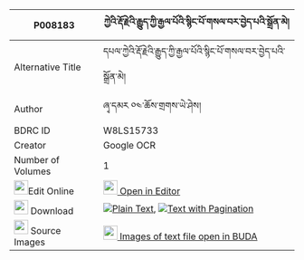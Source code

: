 |P008183|ཀྱེའི་རྡོ་རྗེའི་རྒྱུད་ཀྱི་རྒྱལ་པོའི་སྙིང་པོ་གསལ་བར་བྱེད་པའི་སྒྲོན་མེ། 
| --- | --- 
|Alternative Title |དཔལ་ཀྱེའི་རྡོ་རྗེའི་རྒྱུད་ཀྱི་རྒྱལ་པོའི་སྙིང་པོ་གསལ་བར་བྱེད་པའི་སྒྲོན་མེ།
|Author| ཞྭ་དམར ༠༤་ཆོས་གྲགས་ཡེ་ཤེས།
|BDRC ID | W8LS15733
|Creator | Google OCR
|Number of Volumes| 1
|<img width="25" src="https://img.icons8.com/color/25/000000/edit-property.png">Edit Online| [<img width="25" src="https://avatars.githubusercontent.com/u/45091458?s=200&v=4"> Open in Editor](http://editor.openpecha.org/P008183)
|<img width="25" src="https://img.icons8.com/fluent/48/000000/download-2.png"/>  Download | [![](https://img.icons8.com/color/20/000000/txt.png)Plain Text](https://github.com/Openpecha/P008183/releases/download/v1/kye_i_dorje_i_gyu_kyi_gyalpo_i_plain_P008183.zip), [![](https://img.icons8.com/color/20/000000/txt.png)Text with Pagination](https://github.com/Openpecha/P008183/releases/download/v1/kye_i_dorje_i_gyu_kyi_gyalpo_i_pages_P008183.zip)
|<img width="25" src="https://img.icons8.com/plasticine/100/000000/pictures-folder.png"/>  Source Images | [<img width="25" src="https://library.bdrc.io/icons/BUDA-small.svg"> Images of text file open in BUDA](https://library.bdrc.io/show/bdr:W8LS15733)